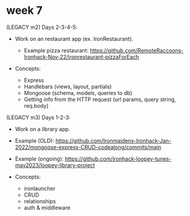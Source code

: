
# week 7


<!-- 

Notes: 
- CRUD takes a lot of time (specially if we try to ask students how to do each step)

-->



(LEGACY m2) Days 2-3-4-5:

- Work on an restaurant app (ex. IronRestaurant).

  - Example pizza restaurant: https://github.com/RemoteRaccoons-Ironhack-Nov-22/ironrestaurant-pizzaForEach


- Concepts:
  - Express
  - Handlebars (views, layout, partials)
  - Mongoose (schema, models, queries to db)
  - Getting info from the HTTP request (url params, query string, req.body)




(LEGACY m3) Days 1-2-3:
- Work on a library app.
- Example (OLD): https://github.com/Ironmaidens-Ironhack-Jan-2022/mongoose-express-CRUD-codealong/commits/main

- Example (ongoing): https://github.com/ironhack-loopey-tunes-may2023/loopey-library-project

- Concepts:
  - ironlauncher
  - CRUD
  - relationships
  - auth & middleware





